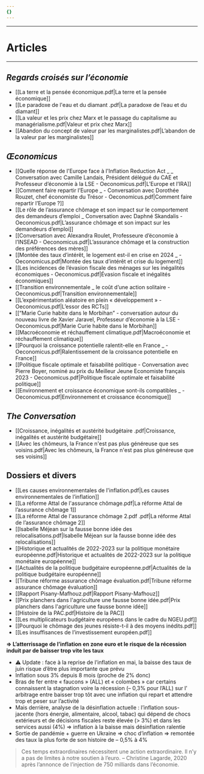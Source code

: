 ```yaml
---
{}
---
```

***
# Articles
***
## *Regards croisés sur l’économie*

- [[La terre et la pensée économique.pdf|La terre et la pensée économique]] 
- [[Le paradoxe de l'eau et du diamant .pdf|La paradoxe de l’eau et du diamant]]  
- [[La valeur et les prix chez Marx et le passage du capitalisme au managérialisme.pdf|Valeur et prix chez Marx]] 
- [[Abandon du concept de valeur par les marginalistes.pdf|L’abandon de la valeur par les marginalistes]] 
## *Œconomicus*

- [[Quelle réponse de l'Europe face à l'Inflation Reduction Act _ _ Conversation avec Camille Landais, Président délégué du CAE et Professeur d’économie à la LSE - Oeconomicus.pdf|L’Europe et l’IRA]] 
- [[Comment faire repartir l’Europe _ - Conversation avec Dorothée Rouzet, chef économiste du Trésor - Oeconomicus.pdf|Comment faire repartir l’Europe ?]] 
- [[Le rôle de l’assurance chômage et son impact sur le comportement des demandeurs d’emploi _ Conversation avec Daphné Skandalis - Oeconomicus.pdf|L’assurance chômage et son impact sur les demandeurs d’emploi]] 
- [[Conversation avec Alexandra Roulet, Professeure d’économie à l’INSEAD - Oeconomicus.pdf|L’assurance chômage et la construction des préférences des mères]]
- [[Montée des taux d’intérêt, le logement est-il en crise en 2024 _ - Oeconomicus.pdf|Montée des taux d’intérêt et crise du logement]] 
- [[Les incidences de l’évasion fiscale des ménages sur les inégalités économiques - Oeconomicus.pdf|Évasion fiscale et inégalités économiques]] 
- [[Transition environnementale _ le coût d’une action solitaire - Oeconomicus.pdf|Transition environnementale]] 
- [[L’expérimentation aléatoire en plein « développement » - Oeconomicus.pdf|L’essor des RCTs]] 
- [[“Marie Curie habite dans le Morbihan” - conversation autour du nouveau livre de Xavier Jaravel, Professeur d’économie à la LSE - Oeconomicus.pdf|Marie Curie habite dans le Morbihan]] 
- [[Macroéconomie et réchauffement climatique.pdf|Macroéconomie et réchauffement climatique]]
- [[Pourquoi la croissance potentielle ralentit-elle en France _ - Oeconomicus.pdf|Ralentissement de la croissance potentielle en France]] 
- [[Politique fiscale optimale et faisabilité politique - Conversation avec Pierre Boyer, nominé au prix du Meilleur Jeune Economiste français 2023 - Oeconomicus.pdf|Politique fiscale optimale et faisabilité politique]] 
- [[Environnement et croissance économique sont-ils compatibles _ - Oeconomicus.pdf|Environnement et croissance économique]] 

## *The Conversation* 

- [[Croissance, inégalités et austérité budgétaire .pdf|Croissance, inégalités et austérité budgétaire]] 
- [[Avec les chômeurs, la France n'est pas plus généreuse que ses voisins.pdf|Avec les chômeurs, la France n'est pas plus généreuse que ses voisins]] 
## Dossiers et divers 

- [[Les causes environnementales de l'inflation.pdf|Les causes environnementales de l’inflation]] 
- [[La réforme Attal de l'assurance chômage.pdf|La réforme Attal de l’assurance chômage 1]] 
- [[La réforme Attal de l'assurance chômage 2.pdf .pdf|La réforme Attal de l’assurance chômage 2]] 
- [[Isabelle Méjean sur la fausse bonne idée des relocalisations.pdf|Isabelle Méjean sur la fausse bonne idée des relocalisations]]
- [[Historique et actualités de 2022-2023 sur la politique monétaire européenne.pdf|Historique et actualités de 2022-2023 sur la politique monétaire européenne]] 
- [[Actualités de la politique budgétaire européenne.pdf|Actualités de la politique budgétaire européenne]] 
- [[Tribune réforme assurance chômage évaluation.pdf|Tribune réforme assurance chômage évaluation]] 
- [[Rapport Pisany-Mafhouz.pdf|Rapport Pisany-Mafhouz]] 
- [[Prix planchers dans l'agriculture une fausse bonne idée.pdf|Prix planchers dans l'agriculture une fausse bonne idée]] 
- [[Histoire de la PAC.pdf|Histoire de la PAC]] 
- [[Les multiplicateurs budgétaire européens dans le cadre du NGEU.pdf]] 
- [[Pourquoi le chômage des jeunes résiste-t-il à des moyens inédits.pdf]]
- [[Les insuffisances de l’investissement européen.pdf]] 

**⇒ L’atterrissage de l’inflation en zone euro et le risque de la récession induit par de baisser trop vite les taux**
- ⚠ Update : face à la reprise de l’inflation en mai, la baisse des taux de juin risque d’être plus importante que prévu 
- Inflation sous 3% depuis 8 mois (proche de 2% donc)
- Bras de fer entre « faucons » (ALL) et « colombes » car certains connaissent la stagnation voire la récession (– 0,3% pour l’ALL) sur l’ arbitrage entre baisser trop tôt avec une inflation qui repart et attendre trop et peser sur l’activité 
- Mais derrière, analyse de la désinflation actuelle : l’inflation sous-jacente (hors énergie, alimentaire, alcool, tabac) qui dépend de chocs extérieurs et de décisions fiscales reste élevée (> 3%) et dans les services aussi (4%) ⇒ inflation à la baisse mais désinflation ralentie 
- Sortie de pandémie + guerre en Ukraine ⇒ choc d’inflation ⇒ remontée des taux la plus forte de son histoire de – 0,5% à 4% 

> Ces temps extraordinaires nécessitent une action extraordinaire. Il n’y a pas de limites à notre soutien à l’euro. – Christine Lagarde, 2020 après l’annonce de l’injection de 750 milliards dans l’économie. 













